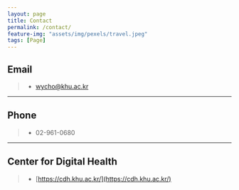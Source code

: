 ```yaml
---
layout: page
title: Contact
permalink: /contact/
feature-img: "assets/img/pexels/travel.jpeg"
tags: [Page]
---
```


## Email
> - [wycho@khu.ac.kr](mailto:wycho@khu.ac.kr)

***
## Phone
> - 02-961-0680

***
## Center for Digital Health
> - [https://cdh.khu.ac.kr/](https://cdh.khu.ac.kr/)

